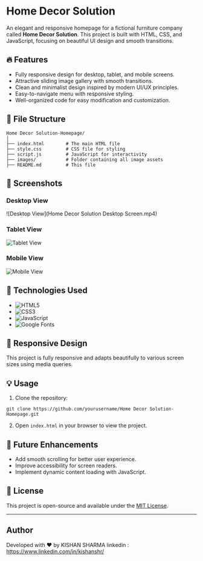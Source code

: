 # Home Decor Solution

An elegant and responsive homepage for a fictional furniture company called **Home Decor Solution**. This project is built with HTML, CSS, and JavaScript, focusing on beautiful UI design and smooth transitions.

## 🔥 Features
- Fully responsive design for desktop, tablet, and mobile screens.
- Attractive sliding image gallery with smooth transitions.
- Clean and minimalist design inspired by modern UI/UX principles.
- Easy-to-navigate menu with responsive styling.
- Well-organized code for easy modification and customization.

## 📁 File Structure
```
Home Decor Solution-Homepage/
│
├── index.html        # The main HTML file
├── style.css         # CSS file for styling
├── script.js         # JavaScript for interactivity
├── images/           # Folder containing all image assets
├── README.md         # This file
```

## 📸 Screenshots
### Desktop View
![Desktop View](Home Decor Solution Desktop Screen.mp4)

### Tablet View
![Tablet View](./images/tablet-view.png)

### Mobile View
![Mobile View](./images/mobile-view.png)

## 🚀 Technologies Used

- ![HTML5](https://img.shields.io/badge/-HTML5-E34F26?logo=html5&logoColor=white&style=flat) 
- ![CSS3](https://img.shields.io/badge/-CSS3-1572B6?logo=css3&logoColor=white&style=flat) 
- ![JavaScript](https://img.shields.io/badge/-JavaScript-F7DF1E?logo=javascript&logoColor=black&style=flat) 
- ![Google Fonts](https://img.shields.io/badge/-Google%20Fonts-4285F4?logo=google&logoColor=white&style=flat) 

## 📱 Responsive Design
This project is fully responsive and adapts beautifully to various screen sizes using media queries.

## 💡 Usage
1. Clone the repository:
```
git clone https://github.com/yourusername/Home Decor Solution-Homepage.git
```
2. Open `index.html` in your browser to view the project.

## 📌 Future Enhancements
- Add smooth scrolling for better user experience.
- Improve accessibility for screen readers.
- Implement dynamic content loading with JavaScript.

## 📄 License
This project is open-source and available under the [MIT License](LICENSE).

---

## Author
Developed with ❤️ by KISHAN SHARMA
linkedin : https://www.linkedin.com/in/kishanshr/
